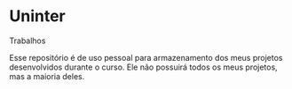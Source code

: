 # Uninter
Trabalhos


Esse repositório é de uso pessoal para armazenamento dos meus projetos desenvolvidos durante o curso. Ele não possuirá todos os meus projetos, mas a maioria deles.
